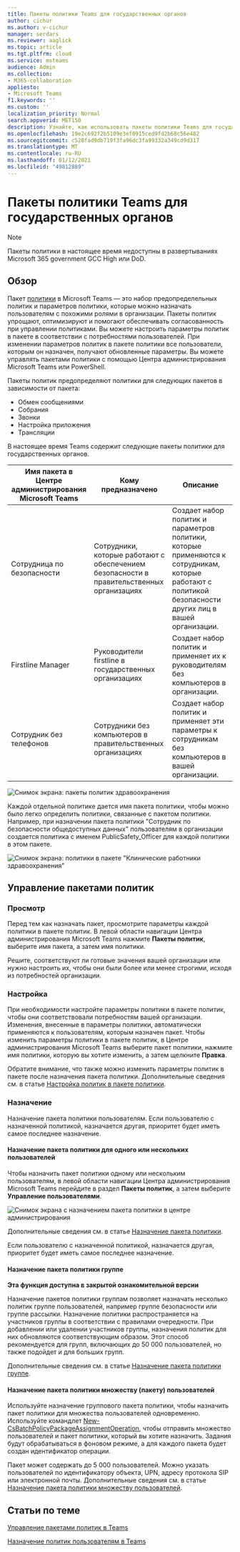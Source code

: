 ```yaml
---
title: Пакеты политики Teams для государственных органов
author: cichur
ms.author: v-cichur
manager: serdars
ms.reviewer: aaglick
ms.topic: article
ms.tgt.pltfrm: cloud
ms.service: msteams
audience: Admin
ms.collection:
- M365-collaboration
appliesto:
- Microsoft Teams
f1.keywords: ''
ms.custom: ''
localization_priority: Normal
search.appverid: MET150
description: Узнайте, как использовать пакеты политики Teams для государственных организаций и управлять ими.
ms.openlocfilehash: 19e2c692f2b5109e3ef0915ced9fd2b68c56e482
ms.sourcegitcommit: c528fad9db719f3fa96dc3fa99332a349cd9d317
ms.translationtype: MT
ms.contentlocale: ru-RU
ms.lasthandoff: 01/12/2021
ms.locfileid: "49812889"
---
```

# <a name="teams-policy-packages-for-government"></a>Пакеты политики Teams для государственных органов

> [!NOTE]
> Пакеты политики в настоящее время недоступны в развертываниях Microsoft 365 government GCC High или DoD.

## <a name="overview"></a>Обзор

Пакет [политики](manage-policy-packages.md) в Microsoft Teams — это набор предопределельных политик и параметров политики, которые можно назначать пользователям с похожими ролями в организации. Пакеты политик упрощают, оптимизируют и помогают обеспечивать согласованность при управлении политиками. Вы можете настроить параметры политик в пакете в соответствии с потребностями пользователей. При изменении параметров политик в пакете политики все пользователи, которым он назначен, получают обновленные параметры. Вы можете управлять пакетами политики с помощью Центра администрирования Microsoft Teams или PowerShell.

Пакеты политик предопределяют политики для следующих пакетов в зависимости от пакета:

- Обмен сообщениями
- Собрания
- Звонки
- Настройка приложения
- Трансляции

В настоящее время Teams содержит следующие пакеты политики для государственных органов.

|Имя пакета в Центре администрирования Microsoft Teams|Кому предназначено|Описание |
|---------|---------|---------|
|Сотрудница по безопасности  |Сотрудники, которые работают с обеспечением безопасности в правительственных организациях  |Создает набор политик и параметров политики, которые применяются к сотрудникам, которые работают с политикой безопасности других лиц в вашей организации. |
|Firstline Manager  |Руководители firstline в государственных организациях |Создает набор политик и применяет их к руководителям без компьютеров в организации.|
|Сотрудник без телефонов  |Сотрудники без компьютеров в правительственных организациях |Создает набор политик и применяет эти параметры к сотрудникам без компьютеров в вашей организации.|

![Снимок экрана: пакеты политик здравоохранения](media/policy-packages-gov.png)

Каждой отдельной политике дается имя пакета политики, чтобы можно было легко определить политики, связанные с пакетом политики. Например, при назначении пакета политики "Сотрудник по безопасности общедоступных данных" пользователям в организации создается политика с именем PublicSafety_Officer для каждой политики в этом пакете.

![Снимок экрана: политики в пакете "Клинические работники здравоохранения"](media/policy-packages-public-safety-officer.png)

## <a name="manage-policy-packages"></a>Управление пакетами политик

### <a name="view"></a>Просмотр

Перед тем как назначать пакет, просмотрите параметры каждой политики в пакете политик. В левой области навигации Центра администрирования Microsoft Teams нажмите **Пакеты политик**, выберите имя пакета, а затем имя политики.

Решите, соответствуют ли готовые значения вашей организации или нужно настроить их, чтобы они были более или менее строгими, исходя из потребностей организации.

### <a name="customize"></a>Настройка

При необходимости настройте параметры политики в пакете политик, чтобы они соответствовали потребностям вашей организации. Изменения, внесенные в параметры политики, автоматически применяются к пользователям, которым назначен пакет. Чтобы изменить параметры политики в пакете политик, в Центре администрирования Microsoft Teams выберите пакет политики, нажмите имя политики, которую вы хотите изменить, а затем щелкните **Правка**.

Обратите внимание, что также можно изменить параметры политик в пакете после назначения пакета политики. Дополнительные сведения см. в статье [Настройка политик в пакете политики](manage-policy-packages.md#customize-policies-in-a-policy-package). 

### <a name="assign"></a>Назначение

Назначение пакета политики пользователям. Если пользователю с назначенной политикой, назначается другая, приоритет будет иметь самое последнее назначение.

#### <a name="assign-a-policy-package-to-one-or-several-users"></a>Назначение пакета политики для одного или нескольких пользователей

Чтобы назначить пакет политики одному или нескольким пользователям, в левой области навигации Центра администрирования Microsoft Teams перейдите в раздел **Пакеты политик**, а затем выберите **Управление пользователями**.  

![Снимок экрана с назначением пакета политики в центре администрирования](media/policy-packages-healthcare-assign.png)

Дополнительные сведения см. в статье [Назначение пакета политики](manage-policy-packages.md#assign-a-policy-package).

Если пользователю с назначенной политикой, назначается другая, приоритет будет иметь самое последнее назначение.

#### <a name="assign-a-policy-package-to-a-group"></a>Назначение пакета политики группе

**Эта функция доступна в закрытой ознакомительной версии**

Назначение пакетов политики группам позволяет назначать несколько политик группе пользователей, например группе безопасности или группе рассылки. Назначение политики распространяется на участников группы в соответствии с правилами очередности. При добавлении или удалении участников группы, назначения политик для них обновляются соответствующим образом. Этот способ рекомендуется для групп, включающих до 50 000 пользователей, но также подойдет и для больших групп.

Дополнительные сведения см. в статье [Назначение пакета политики группе](assign-policies.md#assign-a-policy-package-to-a-group).

#### <a name="assign-a-policy-package-to-a-large-set-batch-of-users"></a>Назначение пакета политики множеству (пакету) пользователей

Используйте назначение группового пакета политики, чтобы назначить пакет политики для множества пользователей одновременно. Используйте командлет [New-CsBatchPolicyPackageAssignmentOperation](https://docs.microsoft.com/powershell/module/teams/new-csbatchpolicypackageassignmentoperation), чтобы отправить множество пользователей и пакет политики, который вы хотите назначить. Задания будут обрабатываться в фоновом режиме, а для каждого пакета будет создан идентификатор операции.

Пакет может содержать до 5 000 пользователей. Можно указать пользователей по идентификатору объекта, UPN, адресу протокола SIP или электронной почты. Дополнительные сведения см. в статье [Назначение пакета политики множеству пользователей](assign-policies.md#assign-a-policy-package-to-a-batch-of-users).

## <a name="related-topics"></a>Статьи по теме

[Управление пакетами политик в Teams](manage-policy-packages.md)

[Назначение политик пользователям в Teams](assign-policies.md) 
